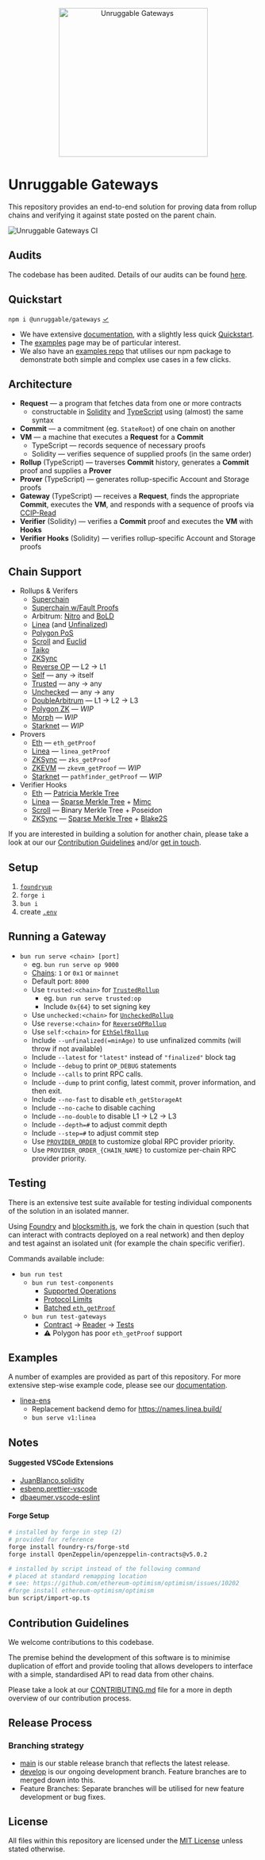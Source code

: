 <p align="center">
	<img src="https://raw.githubusercontent.com/unruggable-labs/unruggable-gateways/main/unruggable-logo-black.png" width="300" alt="Unruggable Gateways">
</p>

# Unruggable Gateways 

This repository provides an end-to-end solution for proving data from rollup chains and verifying it against state posted on the parent chain.

![Unruggable Gateways CI](https://github.com/unruggable-labs/unruggable-gateways/actions/workflows/unruggable-gateways.yml/badge.svg)

## Audits

The codebase has been audited. Details of our audits can be found [here](./audits/audits.md).

## Quickstart

`npm i @unruggable/gateways` [&check;](https://www.npmjs.com/package/@unruggable/gateways)

* We have extensive [documentation](https://gateway-docs.unruggable.com), with a slightly less quick [Quickstart](https://gateway-docs.unruggable.com/quickstart). 
* The [examples](https://gateway-docs.unruggable.com/examples) page may be of particular interest. 
* We also have an [examples repo](https://github.com/unruggable-labs/gateway-examples) that utilises our npm package to demonstrate both simple and complex use cases in a few clicks.

## Architecture

- **Request** &mdash; a program that fetches data from one or more contracts
	* constructable in [Solidity](./contracts/GatewayFetcher.sol) and [TypeScript](./src/vm.ts) using (almost) the same syntax
- **Commit** &mdash; a commitment (eg. `StateRoot`) of one chain on another
- **VM** &mdash; a machine that executes a **Request** for a **Commit**
	* TypeScript &mdash; records sequence of necessary proofs
	* Solidity &mdash; verifies sequence of supplied proofs (in the same order)
- **Rollup** (TypeScript) &mdash; traverses **Commit** history, generates a **Commit** proof and supplies a **Prover**
- **Prover** (TypeScript) &mdash; generates rollup-specific Account and Storage proofs
- **Gateway** (TypeScript) &mdash; receives a **Request**, finds the appropriate **Commit**, executes the **VM**, and responds with a sequence of proofs via [CCIP-Read](https://eips.ethereum.org/EIPS/eip-3668)
- **Verifier** (Solidity) &mdash; verifies a **Commit** proof and executes the **VM** with **Hooks**
- **Verifier Hooks** (Solidity) &mdash; verifies rollup-specific Account and Storage proofs

## Chain Support
* Rollups &amp; Verifers
	* [Superchain](./src/op/OPRollup.ts)
	* [Superchain w/Fault Proofs](./src/op/OPFaultRollup.ts)
	* Arbitrum: [Nitro](./src/arbitrum/NitroRollup.ts) and [BoLD](./src/arbitrum/BoLDRollup.ts)
	* [Linea](./src/linea/LineaRollup.ts) (and [Unfinalized](./src/linea/UnfinalizedLineaRollup.ts))
	* [Polygon PoS](./src/polygon/PolygonPoSRollup.ts)
	* [Scroll](./src/scroll/ScrollRollup.ts) and [Euclid](./src/scroll/EuclidRollup.ts)
	* [Taiko](./src/taiko/TaikoRollup.ts)
	* [ZKSync](./src/zksync/ZKSyncRollup.ts)
	* [Reverse OP](./src/op/ReverseOPRollup.ts) &mdash; L2 &rarr; L1
	* [Self](./src/eth/EthSelfRollup.ts) &mdash; any &rarr; itself
	* [Trusted](./src/TrustedRollup.ts) &mdash; any &rarr; any
	* [Unchecked](./src/UncheckedRollup.ts) &mdash; any &rarr; any
	* [DoubleArbitrum](./src/arbitrum/DoubleArbitrumRollup.ts) &mdash; L1 &rarr; L2 &rarr; L3
	* [Polygon ZK](./src/polygon/ZKEVMRollup.ts) &mdash; *WIP*
	* [Morph](./src/morph/MorphRollup.ts) &mdash; *WIP*
	* [Starknet](./src/starknet/StarknetRollup.ts) &mdash; *WIP*
* Provers
	* [Eth](./src/eth//EthProver.ts) &mdash; `eth_getProof`
	* [Linea](./src/linea/LineaProver.ts) &mdash; `linea_getProof`
	* [ZKSync](./src/zksync/ZKSyncProver.ts) &mdash; `zks_getProof`
	* [ZKEVM](./src/polygon/ZKEVMProver.ts) &mdash; `zkevm_getProof` &mdash; *WIP*
	* [Starknet](./src/starknet/StarknetProver.ts) &mdash; `pathfinder_getProof` &mdash; *WIP*
* Verifier Hooks
	* [Eth](./contracts/eth/EthVerifierHooks.sol) &mdash; [Patricia Merkle Tree](./contracts/eth/MerkleTrie.sol)
	* [Linea](./contracts/linea/LineaVerifierHooks.sol) &mdash; [Sparse Merkle Tree](./contracts/linea/SparseMerkleProof.sol) + [Mimc](./contracts/linea/Mimc.sol)
	* [Scroll](./contracts/scroll/ScrollVerifierHooks.sol) &mdash; Binary Merkle Tree + Poseidon
	* [ZKSync](./contracts/zksync/ZKSyncVerifierHooks.sol) &mdash; [Sparse Merkle Tree](./contracts/zksync/ZKSyncSMT.sol) + [Blake2S](./contracts/zksync/Blake2S.sol)

If you are interested in building a solution for another chain, please take a look at our our [Contribution Guidelines](#contribution-guidelines) and/or [get in touch](https://unruggable.com/contact).

## Setup

1. [`foundryup`](https://book.getfoundry.sh/getting-started/installation)
1. `forge i`
1. `bun i`
1. create [`.env`](./.env.example)

## Running a Gateway

* `bun run serve <chain> [port]`
	* eg. `bun run serve op 9000`
	* [Chains](./src/chains.ts): `1` or `0x1` or `mainnet`
	* Default port: `8000`
	* Use `trusted:<chain>` for [`TrustedRollup`](./src/TrustedRollup.ts)
		* eg. `bun run serve trusted:op`
		* Include `0x{64}` to set signing key
	* Use `unchecked:<chain>` for [`UncheckedRollup`](./src/UncheckedRollup.ts)
	* Use `reverse:<chain>` for [`ReverseOPRollup`](./src/op/ReverseOPRollup.ts)
	* Use `self:<chain>` for [`EthSelfRollup`](./src/eth/EthSelfRollup.ts)
	* Include `--unfinalized(=minAge)` to use unfinalized commits (will throw if not available)
	* Include `--latest` for `"latest"` instead of `"finalized"` block tag
	* Include `--debug` to print `OP_DEBUG` statements
	* Include `--calls` to print RPC calls.
	* Include `--dump` to print config, latest commit, prover information, and then exit.
	* Include `--no-fast` to disable `eth_getStorageAt`
	* Include `--no-cache` to disable caching
	* Include `--no-double` to disable L1 &rarr; L2 &rarr; L3
	* Include `--depth=#` to adjust commit depth
	* Include `--step=#` to adjust commit step
	* Use [`PROVIDER_ORDER`](./test/providers.ts#L479) to customize global RPC provider priority.
	* Use `PROVIDER_ORDER_{CHAIN_NAME}` to customize per-chain RPC provider priority.

## Testing

There is an extensive test suite available for testing individual components of the solution in an isolated manner. 

Using [Foundry](https://getfoundry.sh/) and [blocksmith.js](https://github.com/adraffy/blocksmith.js/), we fork the chain in question (such that can interact with contracts deployed on a real network) and then deploy and test against an isolated unit (for example the chain specific verifier).

Commands available include:

* `bun run test`
	* `bun run test-components`
		* [Supported Operations](./test/components/ops.test.ts)
		* [Protocol Limits](./test/components/limits.test.ts)
		* [Batched `eth_getProof`](./test/components/proofs.test.ts)
	* `bun run test-gateways`
		* [Contract](./test/gateway/SlotDataContract.sol) &rarr; [Reader](./test/gateway/SlotDataReader.sol) &rarr; [Tests](./test/gateway/tests.ts)
		* ⚠️ Polygon has poor `eth_getProof` support

## Examples

A number of examples are provided as part of this repository. For more extensive step-wise example code, please see our [documentation](https://gateway-docs.unruggable.com/examples).

* [linea-ens](./test/v1/linea-ens.ts)
	* Replacement backend demo for https://names.linea.build/
	* `bun serve v1:linea`

## Notes

#### Suggested VSCode Extensions

* [JuanBlanco.solidity](https://marketplace.visualstudio.com/items?itemName=JuanBlanco.solidity)
* [esbenp.prettier-vscode](https://marketplace.visualstudio.com/items?itemName=esbenp.prettier-vscode)
* [dbaeumer.vscode-eslint](https://marketplace.visualstudio.com/items?itemName=dbaeumer.vscode-eslint)

#### Forge Setup
```sh
# installed by forge in step (2)
# provided for reference
forge install foundry-rs/forge-std
forge install OpenZeppelin/openzeppelin-contracts@v5.0.2

# installed by script instead of the following command
# placed at standard remapping location
# see: https://github.com/ethereum-optimism/optimism/issues/10202
#forge install ethereum-optimism/optimism
bun script/import-op.ts
```

## Contribution Guidelines

We welcome contributions to this codebase. 

The premise behind the development of this software is to minimise duplication of effort and provide tooling that allows developers to interface with a simple, standardised API to read data from other chains.

Please take a look at our [CONTRIBUTING.md](https://github.com/unruggable-labs/unruggable-gateways/blob/main/CONTRIBUTING.md) file for a more in depth overview of our contribution process.

## Release Process

### Branching strategy

* [main](https://github.com/unruggable-labs/unruggable-gateways/tree/main) is our stable release branch that reflects the latest release.
* [develop](https://github.com/unruggable-labs/unruggable-gateways/tree/develop) is our ongoing development branch. Feature branches are to merged down into this.
* Feature Branches: Separate branches will be utilised for new feature development or bug fixes.

## License

All files within this repository are licensed under the [MIT License](https://github.com/ethereum-optimism/optimism/blob/master/LICENSE) unless stated otherwise.
